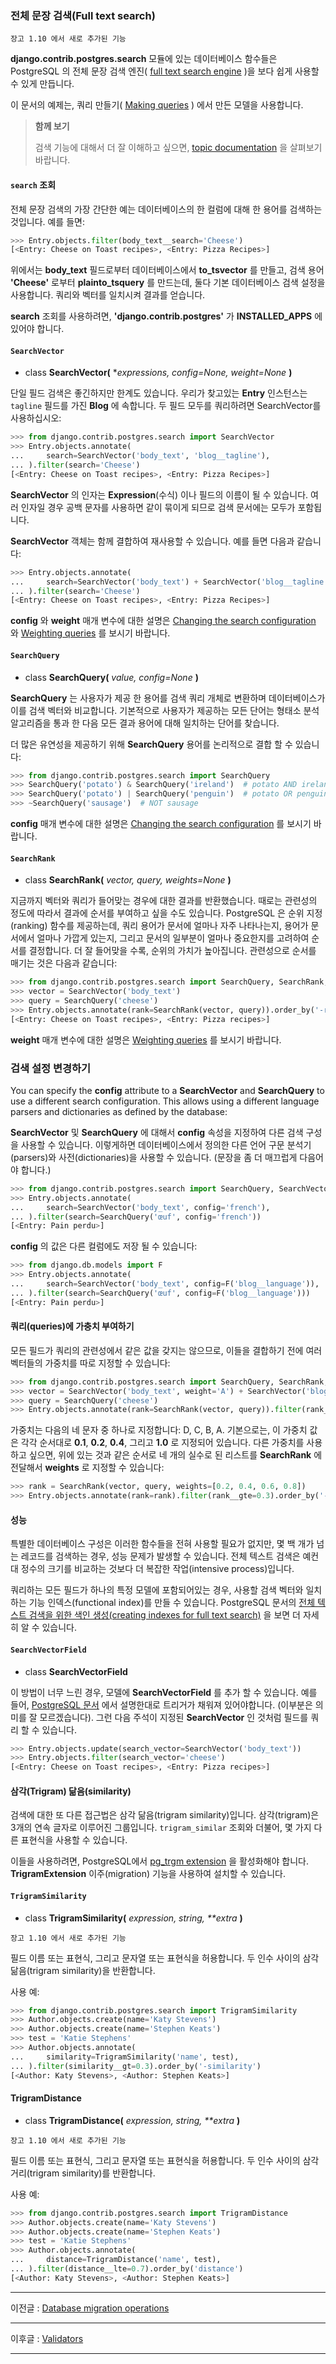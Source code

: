 ### 전체 문장 검색(Full text search)

```
장고 1.10 에서 새로 추가된 기능
```

**django.contrib.postgres.search** 모듈에 있는 데이터베이스 함수들은 PostgreSQL 의 전체 문장 검색 엔진( [full text search engine](https://www.postgresql.org/docs/current/static/textsearch.html) )을 보다 쉽게 사용할 수 있게 만듭니다.

이 문서의 예제는, 쿼리 만들기( [Making queries](https://docs.djangoproject.com/en/1.10/topics/db/queries/) ) 에서 만든 모델을 사용합니다.

> **함께 보기**
> 
> 검색 기능에 대해서 더 잘 이해하고 싶으면, [topic documentation](https://docs.djangoproject.com/en/1.10/topics/db/search/) 을 살펴보기 바랍니다.

#### `search` 조회

전체 문장 검색의 가장 간단한 예는 데이터베이스의 한 컬럼에 대해 한 용어를 검색하는 것입니다. 예를 들면:

```python
>>> Entry.objects.filter(body_text__search='Cheese')
[<Entry: Cheese on Toast recipes>, <Entry: Pizza Recipes>]
```

위에서는 **body_text** 필드로부터 데이터베이스에서 **to_tsvector** 를 만들고, 검색 용어 **'Cheese'** 로부터 **plainto_tsquery** 를 만드는데, 둘다 기본 데이터베이스 검색 설정을 사용합니다. 쿼리와 벡터를 일치시켜 결과를 얻습니다.

**search** 조회를 사용하려면, **'django.contrib.postgres'** 가 **INSTALLED_APPS** 에 있어야 합니다.

#### `SearchVector`

* class **SearchVector(** **expressions, config=None, weight=None* **)**

단일 필드 검색은 좋긴하지만 한계도 있습니다. 우리가 찾고있는 **Entry** 인스턴스는 `tagline` 필드를 가진 **Blog** 에 속합니다. 두 필드 모두를 쿼리하려면 SearchVector를 사용하십시오:

```python
>>> from django.contrib.postgres.search import SearchVector
>>> Entry.objects.annotate(
...     search=SearchVector('body_text', 'blog__tagline'),
... ).filter(search='Cheese')
[<Entry: Cheese on Toast recipes>, <Entry: Pizza Recipes>]
```

**SearchVector** 의 인자는 **Expression**(수식) 이나 필드의 이름이 될 수 있습니다. 여러 인자일 경우 공백 문자를 사용하면 같이 묶이게 되므로 검색 문서에는 모두가 포함됩니다.

**SearchVector** 객체는 함께 결합하여 재사용할 수 있습니다. 예를 들면 다음과 같습니다:

```python
>>> Entry.objects.annotate(
...     search=SearchVector('body_text') + SearchVector('blog__tagline'),
... ).filter(search='Cheese')
[<Entry: Cheese on Toast recipes>, <Entry: Pizza Recipes>]
```

**config** 와 **weight** 매개 변수에 대한 설명은 [Changing the search configuration](https://docs.djangoproject.com/en/1.10/ref/contrib/postgres/search/#postgresql-fts-search-configuration) 와 [Weighting queries](https://docs.djangoproject.com/en/1.10/ref/contrib/postgres/search/#postgresql-fts-weighting-queries) 를 보시기 바랍니다.

#### `SearchQuery`

* class **SearchQuery(** *value, config=None* **)**

**SearchQuery** 는 사용자가 제공 한 용어를 검색 쿼리 개체로 변환하며 데이터베이스가 이를 검색 벡터와 비교합니다. 기본적으로 사용자가 제공하는 모든 단어는 형태소 분석 알고리즘을 통과 한 다음 모든 결과 용어에 대해 일치하는 단어를 찾습니다.

더 많은 유연성을 제공하기 위해 **SearchQuery** 용어를 논리적으로 결합 할 수 있습니다:

```python
>>> from django.contrib.postgres.search import SearchQuery
>>> SearchQuery('potato') & SearchQuery('ireland')  # potato AND ireland
>>> SearchQuery('potato') | SearchQuery('penguin')  # potato OR penguin
>>> ~SearchQuery('sausage')  # NOT sausage
```

**config** 매개 변수에 대한 설명은 [Changing the search configuration](https://docs.djangoproject.com/en/1.10/ref/contrib/postgres/search/#postgresql-fts-search-configuration) 를 보시기 바랍니다.

#### `SearchRank`

* class **SearchRank(** *vector, query, weights=None* **)**

지금까지 벡터와 쿼리가 들어맞는 경우에 대한 결과를 반환했습니다. 때로는 관련성의 정도에 따라서 결과에 순서를 부여하고 싶을 수도 있습니다. PostgreSQL 은 순위 지정(ranking) 함수를 제공하는데, 쿼리 용어가 문서에 얼마나 자주 나타나는지, 용어가 문서에서 얼마나 가깝게 있는지, 그리고 문서의 일부분이 얼마나 중요한지를 고려하여 순서를 결정합니다. 더 잘 들어맞을 수록, 순위의 가치가 높아집니다. 관련성으로 순서를 매기는 것은 다음과 같습니다:

```python
>>> from django.contrib.postgres.search import SearchQuery, SearchRank, SearchVector
>>> vector = SearchVector('body_text')
>>> query = SearchQuery('cheese')
>>> Entry.objects.annotate(rank=SearchRank(vector, query)).order_by('-rank')
[<Entry: Cheese on Toast recipes>, <Entry: Pizza recipes>]
```

**weight** 매개 변수에 대한 설명은 [Weighting queries](https://docs.djangoproject.com/en/1.10/ref/contrib/postgres/search/#postgresql-fts-weighting-queries) 를 보시기 바랍니다.

### 검색 설정 변경하기

You can specify the **config** attribute to a **SearchVector** and **SearchQuery** to use a different search configuration. This allows using a different language parsers and dictionaries as defined by the database:

**SearchVector** 및 **SearchQuery** 에 대해서 **config** 속성을 지정하여 다른 검색 구성을 사용할 수 있습니다. 이렇게하면 데이터베이스에서 정의한 다른 언어 구문 분석기(parsers)와 사전(dictionaries)을 사용할 수 있습니다. (문장을 좀 더 매끄럽게 다음어야 합니다.)

```python
>>> from django.contrib.postgres.search import SearchQuery, SearchVector
>>> Entry.objects.annotate(
...     search=SearchVector('body_text', config='french'),
... ).filter(search=SearchQuery('œuf', config='french'))
[<Entry: Pain perdu>]
```

**config** 의 값은 다른 컬럼에도 저장 될 수 있습니다:

```python
>>> from django.db.models import F
>>> Entry.objects.annotate(
...     search=SearchVector('body_text', config=F('blog__language')),
... ).filter(search=SearchQuery('œuf', config=F('blog__language')))
[<Entry: Pain perdu>]
```

#### 쿼리(queries)에 가충치 부여하기 

모든 필드가 쿼리의 관련성에서 같은 값을 갖지는 않으므로, 이들을 결합하기 전에 여러 벡터들의 가중치를 따로 지정할 수 있습니다:

```python
>>> from django.contrib.postgres.search import SearchQuery, SearchRank, SearchVector
>>> vector = SearchVector('body_text', weight='A') + SearchVector('blog__tagline', weight='B')
>>> query = SearchQuery('cheese')
>>> Entry.objects.annotate(rank=SearchRank(vector, query)).filter(rank__gte=0.3).order_by('rank')
```

가중치는 다음의 네 문자 중 하나로 지정합니다: D, C, B, A. 기본으로는, 이 가중치 값은  각각 순서대로 **0.1**, **0.2**, **0.4**, 그리고 **1.0** 로 지정되어 있습니다. 다른 가중치를 사용하고 싶으면, 위에 있는 것과 같은 순서로 네 개의 실수로 된 리스트를  **SearchRank** 에 전달해서 **weights** 로 지정할 수 있습니다:

```python
>>> rank = SearchRank(vector, query, weights=[0.2, 0.4, 0.6, 0.8])
>>> Entry.objects.annotate(rank=rank).filter(rank__gte=0.3).order_by('-rank')
```

#### 성능

특별한 데이터베이스 구성은 이러한 함수들을 전혀 사용할 필요가 없지만, 몇 백 개가 넘는 레코드를 검색하는 경우, 성능 문제가 발생할 수 있습니다. 전체 텍스트 검색은 예컨대 정수의 크기를 비교하는 것보다 더 복잡한 작업(intensive process)입니다.

쿼리하는 모든 필드가 하나의 특정 모델에 포함되어있는 경우, 사용할 검색 벡터와 일치하는 기능 인덱스(functional index)를 만들 수 있습니다. PostgreSQL 문서의 [전체 텍스트 검색을 위한 색인 생성(creating indexes for full text search)](https://www.postgresql.org/docs/current/static/textsearch-tables.html#TEXTSEARCH-TABLES-INDEX) 을 보면 더 자세히 알 수 있습니다.

#### `SearchVectorField`

* class **SearchVectorField**

이 방법이 너무 느린 경우, 모델에 **SearchVectorField** 를 추가 할 수 있습니다. 예를 들어, [PostgreSQL 문서](https://www.postgresql.org/docs/current/static/textsearch-features.html#TEXTSEARCH-UPDATE-TRIGGERS) 에서 설명한대로 트리거가 채워져 있어야합니다. (이부분은 의미를 잘 모르겠습니다). 그런 다음 주석이 지정된 **SearchVector** 인 것처럼 필드를 쿼리 할 수 ​​있습니다.

```python
>>> Entry.objects.update(search_vector=SearchVector('body_text'))
>>> Entry.objects.filter(search_vector='cheese')
[<Entry: Cheese on Toast recipes>, <Entry: Pizza recipes>]
```

#### 삼각(Trigram) 닮음(similarity)

검색에 대한 또 다른 접근법은 삼각 닮음(trigram similarity)입니다. 삼각(trigram)은 3개의 연속 글자로 이루어진 그룹입니다. `trigram_similar` 조회와 더불어, 몇 가지 다른 표현식을 사용할 수 있습니다.

이들을 사용하려면, PostgreSQL에서 [pg_trgm extension](https://www.postgresql.org/docs/current/static/pgtrgm.html) 을 활성화해야 합니다. **TrigramExtension** 이주(migration) 기능을 사용하여 설치할 수 있습니다.

#### `TrigramSimilarity`

* class **TrigramSimilarity(** *expression, string, \*\*extra* **)**

```
장고 1.10 에서 새로 추가된 기능
```

필드 이름 또는 표현식, 그리고 문자열 또는 표현식을 허용합니다. 두 인수 사이의 삼각 닮음(trigram similarity)을 반환합니다.

사용 예:

```python
>>> from django.contrib.postgres.search import TrigramSimilarity
>>> Author.objects.create(name='Katy Stevens')
>>> Author.objects.create(name='Stephen Keats')
>>> test = 'Katie Stephens'
>>> Author.objects.annotate(
...     similarity=TrigramSimilarity('name', test),
... ).filter(similarity__gt=0.3).order_by('-similarity')
[<Author: Katy Stevens>, <Author: Stephen Keats>]
```

#### TrigramDistance

* class **TrigramDistance(** *expression, string, \*\*extra* **)**

```
장고 1.10 에서 새로 추가된 기능
```

필드 이름 또는 표현식, 그리고 문자열 또는 표현식을 허용합니다. 두 인수 사이의 삼각 거리(trigram similarity)를 반환합니다.

사용 예:

```python
>>> from django.contrib.postgres.search import TrigramDistance
>>> Author.objects.create(name='Katy Stevens')
>>> Author.objects.create(name='Stephen Keats')
>>> test = 'Katie Stephens'
>>> Author.objects.annotate(
...     distance=TrigramDistance('name', test),
... ).filter(distance__lte=0.7).order_by('distance')
[<Author: Katy Stevens>, <Author: Stephen Keats>]
``` 

- - -
이전글 : [Database migration operations](https://docs.djangoproject.com/en/1.10/ref/contrib/postgres/operations/)  
- - -
이후글 : [Validators](https://docs.djangoproject.com/en/1.10/ref/contrib/postgres/validators/)
- - - 